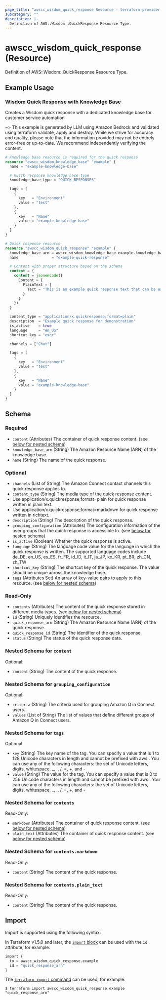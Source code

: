 ```yaml
---
page_title: "awscc_wisdom_quick_response Resource - terraform-provider-awscc"
subcategory: ""
description: |-
  Definition of AWS::Wisdom::QuickResponse Resource Type.
---
```


# awscc_wisdom_quick_response (Resource)

Definition of AWS::Wisdom::QuickResponse Resource Type.

## Example Usage

### Wisdom Quick Response with Knowledge Base
Creates a Wisdom quick response with a dedicated knowledge base for customer service automation

~> This example is generated by LLM using Amazon Bedrock and validated using terraform validate, apply and destroy. While we strive for accuracy and quality, please note that the information provided may not be entirely error-free or up-to-date. We recommend independently verifying the content.

```terraform
# Knowledge base resource is required for the quick response
resource "awscc_wisdom_knowledge_base" "example" {
  name = "example-knowledge-base"

  # Quick response knowledge base type
  knowledge_base_type = "QUICK_RESPONSES"

  tags = [
    {
      key   = "Environment"
      value = "test"
    },
    {
      key   = "Name"
      value = "example-knowledge-base"
    }
  ]
}

# Quick response resource
resource "awscc_wisdom_quick_response" "example" {
  knowledge_base_arn = awscc_wisdom_knowledge_base.example.knowledge_base_arn
  name               = "example-quick-response"

  # Content with proper structure based on the schema
  content = {
    content = jsonencode({
      Content = {
        PlainText = {
          Text = "This is an example quick response text that can be used to answer common customer questions."
        }
      }
    })
  }

  content_type = "application/x.quickresponse;format=plain"
  description  = "Example quick response for demonstration"
  is_active    = true
  language     = "en_US"
  shortcut_key = "exqr"

  channels = ["Chat"]

  tags = [
    {
      key   = "Environment"
      value = "test"
    },
    {
      key   = "Name"
      value = "example-knowledge-base"
    }
  ]
}
```

<!-- schema generated by tfplugindocs -->
## Schema

### Required

- `content` (Attributes) The container of quick response content. (see [below for nested schema](#nestedatt--content))
- `knowledge_base_arn` (String) The Amazon Resource Name (ARN) of the knowledge base.
- `name` (String) The name of the quick response.

### Optional

- `channels` (List of String) The Amazon Connect contact channels this quick response applies to.
- `content_type` (String) The media type of the quick response content.
- Use application/x.quickresponse;format=plain for quick response written in plain text.
- Use application/x.quickresponse;format=markdown for quick response written in richtext.
- `description` (String) The description of the quick response.
- `grouping_configuration` (Attributes) The configuration information of the user groups that the quick response is accessible to. (see [below for nested schema](#nestedatt--grouping_configuration))
- `is_active` (Boolean) Whether the quick response is active.
- `language` (String) The language code value for the language in which the quick response is written. The supported language codes include de_DE, en_US, es_ES, fr_FR, id_ID, it_IT, ja_JP, ko_KR, pt_BR, zh_CN, zh_TW
- `shortcut_key` (String) The shortcut key of the quick response. The value should be unique across the knowledge base.
- `tags` (Attributes Set) An array of key-value pairs to apply to this resource. (see [below for nested schema](#nestedatt--tags))

### Read-Only

- `contents` (Attributes) The content of the quick response stored in different media types. (see [below for nested schema](#nestedatt--contents))
- `id` (String) Uniquely identifies the resource.
- `quick_response_arn` (String) The Amazon Resource Name (ARN) of the quick response.
- `quick_response_id` (String) The identifier of the quick response.
- `status` (String) The status of the quick response data.

<a id="nestedatt--content"></a>
### Nested Schema for `content`

Optional:

- `content` (String) The content of the quick response.


<a id="nestedatt--grouping_configuration"></a>
### Nested Schema for `grouping_configuration`

Optional:

- `criteria` (String) The criteria used for grouping Amazon Q in Connect users.
- `values` (List of String) The list of values that define different groups of Amazon Q in Connect users.


<a id="nestedatt--tags"></a>
### Nested Schema for `tags`

Optional:

- `key` (String) The key name of the tag. You can specify a value that is 1 to 128 Unicode characters in length and cannot be prefixed with aws:. You can use any of the following characters: the set of Unicode letters, digits, whitespace, _, ., /, =, +, and -
- `value` (String) The value for the tag. You can specify a value that is 0 to 256 Unicode characters in length and cannot be prefixed with aws:. You can use any of the following characters: the set of Unicode letters, digits, whitespace, _, ., /, =, +, and -


<a id="nestedatt--contents"></a>
### Nested Schema for `contents`

Read-Only:

- `markdown` (Attributes) The container of quick response content. (see [below for nested schema](#nestedatt--contents--markdown))
- `plain_text` (Attributes) The container of quick response content. (see [below for nested schema](#nestedatt--contents--plain_text))

<a id="nestedatt--contents--markdown"></a>
### Nested Schema for `contents.markdown`

Read-Only:

- `content` (String) The content of the quick response.


<a id="nestedatt--contents--plain_text"></a>
### Nested Schema for `contents.plain_text`

Read-Only:

- `content` (String) The content of the quick response.

## Import

Import is supported using the following syntax:

In Terraform v1.5.0 and later, the [`import` block](https://developer.hashicorp.com/terraform/language/import) can be used with the `id` attribute, for example:

```terraform
import {
  to = awscc_wisdom_quick_response.example
  id = "quick_response_arn"
}
```

The [`terraform import` command](https://developer.hashicorp.com/terraform/cli/commands/import) can be used, for example:

```shell
$ terraform import awscc_wisdom_quick_response.example "quick_response_arn"
```
